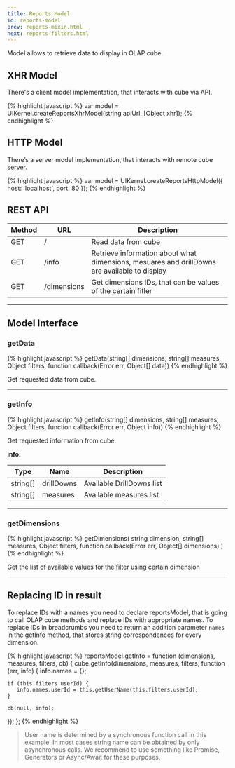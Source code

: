 ```yaml
---
title: Reports Model
id: reports-model
prev: reports-mixin.html
next: reports-filters.html
---
```


Model allows to retrieve data to display in OLAP cube.

## XHR Model

There's a client model implementation, that interacts with cube via API.

{% highlight javascript %}
var model = UIKernel.createReportsXhrModel(string apiUrl, [Object xhr]);
{% endhighlight %}

## HTTP Model

There’s a server model implementation, that interacts with remote cube server.

{% highlight javascript %}
var model = UIKernel.createReportsHttpModel({
  host: 'localhost',
  port: 80
});
{% endhighlight %}

## REST API

| Method | URL         | Description                                                                                |
|--------|-------------|--------------------------------------------------------------------------------------------|
| GET    | /           | Read data from cube                                                                   |
| GET    | /info       | Retrieve information about what dimensions, mesuares and drillDowns are available to display |
| GET    | /dimensions | Get dimensions IDs, that can be values of the certain fitler |

---

## Model Interface

### getData

{% highlight javascript %}
 getData(string[] dimensions, string[] measures, Object filters, function callback(Error err, Object[] data))
{% endhighlight %}

Get requested data from cube.

---

### getInfo

{% highlight javascript %}
 getInfo(string[] dimensions, string[] measures, Object filters, function callback(Error err, Object info))
{% endhighlight %}

Get requested information from cube.

**info:**

| Type     | Name       | Description                 |
|----------|------------|-----------------------------|
| string[] | drillDowns | Available DrillDowns list |
| string[] | measures   | Available measures list     |

---

### getDimensions

{% highlight javascript %}
getDimensions(
  string dimension,
  string[] measures,
  Object filters,
  function callback(Error err, Object[] dimensions)
)
{% endhighlight %}

Get the list of available values for the filter using certain dimension

---

## Replacing ID in result

To replace IDs with a names you need to declare reportsModel, that is going to call OLAP cube methods and replace IDs
with appropriate names. To replace IDs in breadcrumbs you need to return an addition parameter `names` in the
getInfo method, that stores string correspondences for every dimension.

{% highlight javascript %}
reportsModel.getInfo = function (dimensions, measures, filters, cb) {
  cube.getInfo(dimensions, measures, filters, function (err, info) {
    info.names = {};

    if (this.filters.userId) {
       info.names.userId = this.getUserName(this.filters.userId);
    }

    cb(null, info);
  });
};
{% endhighlight %}

> User name is determined by a synchronous function call in this example. In most cases string name can be obtained
by only asynchronous calls. We recommend to use something like Promise, Generators or Async/Await for these purposes.
